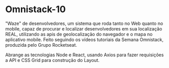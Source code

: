 # Omnistack-10
"Waze" de desenvolvedores, um sistema que roda tanto no Web quanto no mobile, capaz de procurar e localizar desenvolvedores em sua localização REAL, utilizando as apis de geolocalização do navegador e o mapa no aplicativo mobile.
 Feito seguindo os vídeos tutoriais da Semana Omnistack, produzida pelo Grupo Rocketseat.
 
 Abrange as tecnologias Node e React, usando Axios para fazer requisições a API e CSS Grid para construção do Layout.
 
